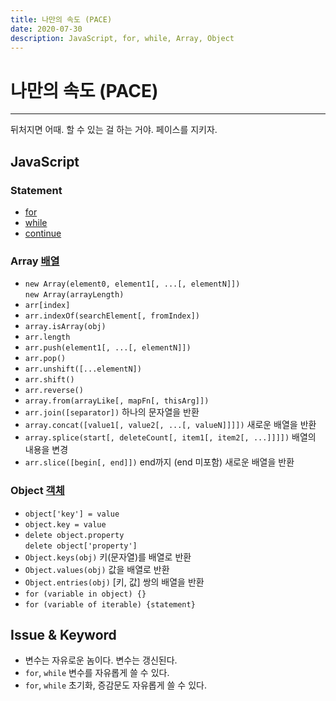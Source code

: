 ```yaml
---
title: 나만의 속도 (PACE)
date: 2020-07-30
description: JavaScript, for, while, Array, Object
---
```


# 나만의 속도 (PACE)

---

뒤처지면 어때. 할 수 있는 걸 하는 거야. 페이스를 지키자.

## JavaScript

### Statement

- [for](https://developer.mozilla.org/ko/docs/Web/JavaScript/Reference/Statements/for)
- [while](https://developer.mozilla.org/ko/docs/Web/JavaScript/Reference/Statements/while)
- [continue](https://developer.mozilla.org/ko/docs/Web/JavaScript/Reference/Statements/continue)

### Array [배열](https://developer.mozilla.org/ko/docs/Web/JavaScript/Reference/Global_Objects/Array)

- `new Array(element0, element1[, ...[, elementN]])` <br/> `new Array(arrayLength)`
- `arr[index]`
- `arr.indexOf(searchElement[, fromIndex])`
- `array.isArray(obj)`
- `arr.length`
- `arr.push(element1[, ...[, elementN]])`
- `arr.pop()`
- `arr.unshift([...elementN])`
- `arr.shift()`
- `arr.reverse()`
- `array.from(arrayLike[, mapFn[, thisArg]])`
- `arr.join([separator])` 하나의 문자열을 반환
- `array.concat([value1[, value2[, ...[, valueN]]]])` 새로운 배열을 반환
- `array.splice(start[, deleteCount[, item1[, item2[, ...]]]])` 배열의 내용을 변경
- `arr.slice([begin[, end]])` end까지 (end 미포함) 새로운 배열을 반환

### Object [객체](https://developer.mozilla.org/ko/docs/Web/JavaScript/Reference/Global_Objects/Object)

- `object['key'] = value`
- `object.key = value`
- `delete object.property` <br/> `delete object['property']`
- `Object.keys(obj)` 키(문자열)를 배열로 반환
- `Object.values(obj)` 값을 배열로 반환
- `Object.entries(obj)` [키, 값] 쌍의 배열을 반환
- `for (variable in object) {}`
- `for (variable of iterable) {statement}`

## Issue & Keyword

- 변수는 자유로운 놈이다. 변수는 갱신된다.
- `for`, `while` 변수를 자유롭게 쓸 수 있다.
- `for`, `while` 초기화, 증감문도 자유롭게 쓸 수 있다.
